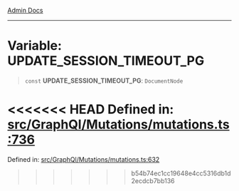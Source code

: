 [Admin Docs](/)

***

# Variable: UPDATE\_SESSION\_TIMEOUT\_PG

> `const` **UPDATE\_SESSION\_TIMEOUT\_PG**: `DocumentNode`

<<<<<<< HEAD
Defined in: [src/GraphQl/Mutations/mutations.ts:736](https://github.com/PalisadoesFoundation/talawa-admin/blob/main/src/GraphQl/Mutations/mutations.ts#L736)
=======
Defined in: [src/GraphQl/Mutations/mutations.ts:632](https://github.com/PalisadoesFoundation/talawa-admin/blob/main/src/GraphQl/Mutations/mutations.ts#L632)
>>>>>>> b54b74ec1cc19648e4cc5316db1d2ecdcb7bb136
